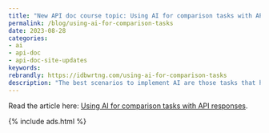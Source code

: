 ```yaml
---
title: "New API doc course topic: Using AI for comparison tasks with API responses"
permalink: /blog/using-ai-for-comparison-tasks
date: 2023-08-28
categories:
- ai
- api-doc
- api-doc-site-updates
keywords: 
rebrandly: https://idbwrtng.com/using-ai-for-comparison-tasks
description: "The best scenarios to implement AI are those tasks that humans perform poorly but robots perform excellently. One of these task domains is comparative analysis, specifically comparing two sets of information to identify inconsistencies. API responses can be complex, with a wide variety of fields that can be returned depending on the request. As humans, it can be hard to compare large amounts of text quickly, but AI tools might be good at this task."
---
```


Read the article here: [Using AI for comparison tasks with API responses](/learnapidoc/docapis_ai_comparison_tasks.html).

{% include ads.html %}

